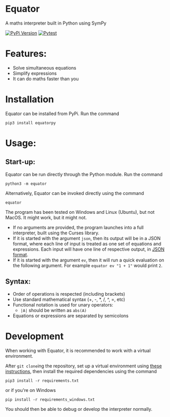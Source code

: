 # Equator
A maths interpreter built in Python using SymPy

[![PyPi Version](https://img.shields.io/pypi/v/equatorpy.svg)](https://pypi.org/project/equatorpy/)
[![Pytest](https://github.com/MaddyGuthridge/Equator/actions/workflows/python-app.yml/badge.svg)](https://github.com/MaddyGuthridge/Equator/actions/workflows/python-app.yml)

# Features:
* Solve simultaneous equations
* Simplify expressions
* It can do maths faster than you

# Installation

Equator can be installed from PyPi. Run the command
```
pip3 install equatorpy
```

# Usage:

## Start-up:
Equator can be run directly through the Python module. Run the command
```
python3 -m equator
```
Alternatively, Equator can be invoked directly using the command
```
equator
```
The program has been tested on Windows and Linux (Ubuntu), but not MacOS. It might work, but it might not.
* If no arguments are provided, the program launches into a full interpreter, built using the Curses library.
* If it is started with the argument `json`, then its output will be in a JSON format, where each line of input is treated as one set of equations and expressions. Each input will have one line of respective output, in [JSON format](https://github.com/MaddyGuthridge/Equator/wiki/JSON-Format-Specification).
* If it is started with the argument `ev`, then it will run a quick evaluation on the following argument. For example `equator ev "1 + 1"` would print `2`.

## Syntax:
* Order of operations is respected (including brackets)
* Use standard mathematical syntax (+, -, *, /, ^, =, etc)
* Functional notation is used for unary operators:
    * `|A|` should be written as `abs(A)`
* Equations or expressions are separated by semicolons

# Development

When working with Equator, it is recommended to work with a virtual environment.

After `git clone`ing the repository, set up a virtual environment using [these
instructions](https://docs.python.org/3/library/venv.html), then install the
required dependencies using the command
```
pip3 install -r requirements.txt
```
or if you're on Windows
```
pip install -r requirements_windows.txt
```

You should then be able to debug or develop the interpreter normally.
